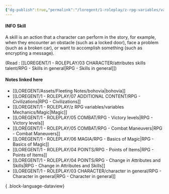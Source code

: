 ```yaml
---
{"dg-publish":true,"permalink":"/loregent/1-roleplay/z-rpg-variables/variables-mechanics/skill/"}
---
```


#### INFO Skill

A skill is an action that a character can perform in the story, for example, when they encounter an obstacle (such as a locked door), face a problem (such as a broken car), or want to accomplish something (such as encrypting a message).

(Read : [[LOREGENT/1 - ROLEPLAY/03 CHARACTER/attributes skills talent/RPG - Skills in general\|RPG - Skills in general]])
#### Notes linked here
- [[LOREGENT/Assets/Fleeting Notes/bohovia\|bohovia]]
- [[LOREGENT/1 - ROLEPLAY/07 ADDITIONAL CONTENT/RPG - Civilizations\|RPG - Civilizations]]
- [[LOREGENT/1 - ROLEPLAY/z RPG variables/variables Mechanics/Magic\|Magic]]
- [[LOREGENT/1 - ROLEPLAY/05 COMBAT/RPG - Victory levels\|RPG - Victory levels]]
- [[LOREGENT/1 - ROLEPLAY/05 COMBAT/RPG - Combat Maneuvers\|RPG - Combat Maneuvers]]
- [[LOREGENT/1 - ROLEPLAY/06 MAGIA/RPG - Basics of Magic\|RPG - Basics of Magic]]
- [[LOREGENT/1 - ROLEPLAY/04 POINTS/RPG - Points of Items\|RPG - Points of Items]]
- [[LOREGENT/1 - ROLEPLAY/04 POINTS/RPG - Change in Attributes and Skills\|RPG - Change in Attributes and Skills]]
- [[LOREGENT/1 - ROLEPLAY/03 CHARACTER/character in general/RPG - Character in general\|RPG - Character in general]]

{ .block-language-dataview}
